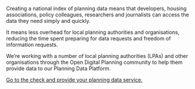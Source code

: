 Creating a national index of planning data means that developers, housing associations, policy colleagues, researchers and journalists can access the data they need simply and quickly.

It means less overhead for local planning authorities and organisations, reducing the time spent preparing for data requests and freedom of information requests.

We’re working with a number of local planning authorities (LPAs) and other organisations through the Open Digital Planning community to help them provide data to our Planning Data Platform.

[Go to the check and provide your planning data service.](https://submit.planning.data.gov.uk)
